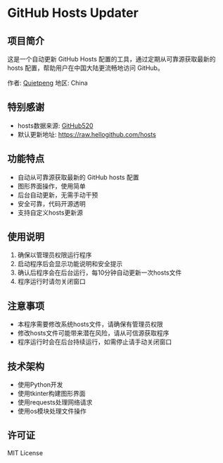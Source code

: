 # GitHub Hosts Updater

## 项目简介
这是一个自动更新 GitHub Hosts 配置的工具，通过定期从可靠源获取最新的 hosts 配置，帮助用户在中国大陆更流畅地访问 GitHub。

作者: [Quietpeng](https://github.com/Quietpeng)
地区: China

## 特别感谢
- hosts数据来源: [GitHub520](https://github.com/521xueweihan/GitHub520)
- 默认更新地址: https://raw.hellogithub.com/hosts

## 功能特点
- 自动从可靠源获取最新的 GitHub hosts 配置
- 图形界面操作，使用简单
- 后台自动更新，无需手动干预
- 安全可靠，代码开源透明
- 支持自定义hosts更新源

## 使用说明
1. 确保以管理员权限运行程序
2. 启动程序后会显示功能说明和安全提示
3. 确认后程序会在后台运行，每10分钟自动更新一次hosts文件
4. 程序运行时请勿关闭窗口

## 注意事项
- 本程序需要修改系统hosts文件，请确保有管理员权限
- 修改hosts文件可能带来潜在风险，请从可信源获取程序
- 程序运行时会在后台持续运行，如需停止请手动关闭窗口

## 技术架构
- 使用Python开发
- 使用tkinter构建图形界面
- 使用requests处理网络请求
- 使用os模块处理文件操作



## 许可证
MIT License 